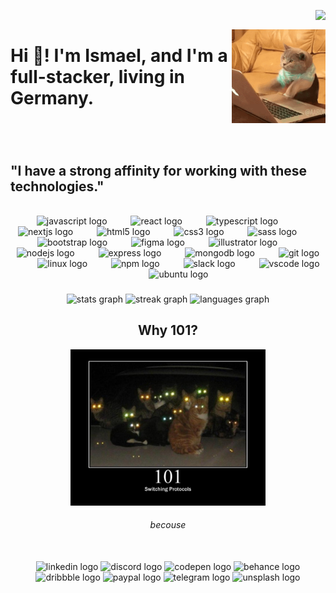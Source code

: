 <img
  align="right"
  src="https://profile-counter.glitch.me/ismael-101/count.svg?"
/>
<br clear="both" />

<img
  align="right"
  height="150"
  src="./cat.gif"
/>

###

<h1 align="left">
  Hi 👋! I'm Ismael, and I'm a full-stacker, living in Germany.
</h1>

###

<br/>
<br/>
<h2>"I have a strong affinity for working with these technologies."</h2>
<br clear="both" />
<div align="center">
  <img
    src="https://cdn.jsdelivr.net/gh/devicons/devicon/icons/javascript/javascript-original.svg"
    height="45"
    alt="javascript logo"
  />
  <img width="30" />
  <img
    src="https://cdn.jsdelivr.net/gh/devicons/devicon/icons/react/react-original.svg"
    height="45"
    alt="react logo"
  />
  <img width="30" />
  <img
    src="https://cdn.jsdelivr.net/gh/devicons/devicon/icons/typescript/typescript-original.svg"
    height="45"
    alt="typescript logo"
  />
  <img width="30" />
  <img
    src="https://skillicons.dev/icons?i=nextjs"
    height="45"
    alt="nextjs logo"
  />
  <img width="30" />
  <img
    src="https://cdn.jsdelivr.net/gh/devicons/devicon/icons/html5/html5-original.svg"
    height="45"
    alt="html5 logo"
  />
  <img width="30" />
  <img
    src="https://cdn.jsdelivr.net/gh/devicons/devicon/icons/css3/css3-original.svg"
    height="45"
    alt="css3 logo"
  />
  <img width="30" />
  <img
    src="https://cdn.jsdelivr.net/gh/devicons/devicon/icons/sass/sass-original.svg"
    height="45"
    alt="sass logo"
  />
  <img width="30" />
  <img
    src="https://cdn.jsdelivr.net/gh/devicons/devicon/icons/bootstrap/bootstrap-original.svg"
    height="45"
    alt="bootstrap logo"
  />
  <img width="30" />
  <img
    src="https://cdn.jsdelivr.net/gh/devicons/devicon/icons/figma/figma-original.svg"
    height="45"
    alt="figma logo"
  />
  <img width="30" />
  <img
    src="https://cdn.jsdelivr.net/gh/devicons/devicon/icons/illustrator/illustrator-plain.svg"
    height="45"
    alt="illustrator logo"
  />
  <img width="30" />
  <img
    src="https://cdn.jsdelivr.net/gh/devicons/devicon/icons/nodejs/nodejs-original.svg"
    height="45"
    alt="nodejs logo"
  />
  <img width="30" />
  <img
    src="https://skillicons.dev/icons?i=express"
    height="45"
    alt="express logo"
  />
  <img width="30" />
  <img
    src="https://cdn.jsdelivr.net/gh/devicons/devicon/icons/mongodb/mongodb-original.svg"
    height="45"
    alt="mongodb logo"
  />
  <img width="30" />
  <img
    src="https://cdn.jsdelivr.net/gh/devicons/devicon/icons/git/git-original.svg"
    height="45"
    alt="git logo"
  />
  <img width="30" />
  <img
    src="https://cdn.jsdelivr.net/gh/devicons/devicon/icons/linux/linux-original.svg"
    height="45"
    alt="linux logo"
  />
  <img width="30" />
  <img
    src="https://cdn.jsdelivr.net/gh/devicons/devicon/icons/npm/npm-original-wordmark.svg"
    height="45"
    alt="npm logo"
  />
  <img width="30" />
  <img
    src="https://cdn.jsdelivr.net/gh/devicons/devicon/icons/slack/slack-original.svg"
    height="45"
    alt="slack logo"
  />
  <img width="30" />
  <img
    src="https://cdn.jsdelivr.net/gh/devicons/devicon/icons/vscode/vscode-original.svg"
    height="45"
    alt="vscode logo"
  />
  <img width="30" />
  <img
    src="https://cdn.jsdelivr.net/gh/devicons/devicon/icons/ubuntu/ubuntu-plain.svg"
    height="45"
    alt="ubuntu logo"
  />
</div>

###

<div align="center">
  <img
    src="https://github-readme-stats.vercel.app/api?username=ismael-101&hide_title=true&hide_rank=true&show_icons=true&include_all_commits=true&count_private=true&disable_animations=false&theme=dracula&locale=en&hide_border=false&order=1"
    height="150"
    alt="stats graph"
  />
  <img
    src="https://streak-stats.demolab.com?user=ismael-101&locale=en&mode=daily&theme=dracula&hide_border=false&border_radius=5&order=3"
    height="150"
    alt="streak graph"
  />
  <img
    src="https://github-readme-stats.vercel.app/api/top-langs?username=ismael-101&locale=en&hide_title=false&layout=compact&card_width=320&langs_count=5&theme=dracula&hide_border=false&order=2"
    height="150"
    alt="languages graph"
  />
</div>

###
<div align="center">
  <h2>Why 101?</h2>
  <img 
    height="250"
    src="./101.jpg"
  /> 
  <h6>becouse</h6>
</div>
<br clear="both" />

<div align="center">
  <img
    src="https://img.shields.io/static/v1?message=LinkedIn&logo=linkedin&label=&color=0077B5&logoColor=white&labelColor=&style=for-the-badge"
    height="45"
    alt="linkedin logo"
  />
  <img
    src="https://img.shields.io/static/v1?message=Discord&logo=discord&label=&color=7289DA&logoColor=white&labelColor=&style=for-the-badge"
    height="45"
    alt="discord logo"
  />
  <img
    src="https://img.shields.io/static/v1?message=Codepen&logo=codepen&label=&color=000000&logoColor=white&labelColor=&style=for-the-badge"
    height="45"
    alt="codepen logo"
  />
  <img
    src="https://img.shields.io/static/v1?message=Behance&logo=behance&label=&color=1769ff&logoColor=white&labelColor=&style=for-the-badge"
    height="45"
    alt="behance logo"
  />
  <img
    src="https://img.shields.io/static/v1?message=Dribbble&logo=dribbble&label=&color=EA4C89&logoColor=white&labelColor=&style=for-the-badge"
    height="45"
    alt="dribbble logo"
  />
  <img
    src="https://img.shields.io/static/v1?message=PayPal&logo=paypal&label=&color=00457C&logoColor=white&labelColor=&style=for-the-badge"
    height="45"
    alt="paypal logo"
  />
  <img
    src="https://img.shields.io/static/v1?message=Telegram&logo=telegram&label=&color=2CA5E0&logoColor=white&labelColor=&style=for-the-badge"
    height="45"
    alt="telegram logo"
  />
  <img
    src="https://img.shields.io/static/v1?message=Unsplash&logo=unsplash&label=&color=111&logoColor=white&labelColor=&style=for-the-badge"
    height="45"
    alt="unsplash logo"
  />
</div>

 


###


###
